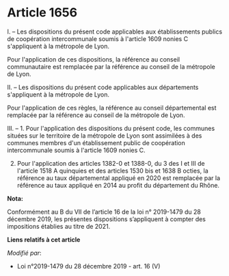 # Article 1656

I. – Les dispositions du présent code applicables aux établissements publics de coopération intercommunale soumis à l'article
1609 nonies C s'appliquent à la métropole de Lyon.

Pour l'application de ces dispositions, la référence au conseil communautaire est remplacée par la référence au conseil de la
métropole de Lyon.

II. – Les dispositions du présent code applicables aux départements s'appliquent à la métropole de Lyon.

Pour l'application de ces règles, la référence au conseil départemental est remplacée par la référence au conseil de la
métropole de Lyon.

III. – 1. Pour l'application des dispositions du présent code, les communes situées sur le territoire de la métropole de Lyon
sont assimilées à des communes membres d'un établissement public de coopération intercommunale soumis à l'article 1609 nonies
C.

2. Pour l'application des articles 1382-0 et 1388-0, du 3 des I et III de l'article 1518 A quinquies et des articles 1530 bis
et 1638 B octies, la référence au taux départemental appliqué en 2020 est remplacée par la référence au taux appliqué en 2014
au profit du département du Rhône.

**Nota:**

Conformément au B du VII de l’article 16 de la loi n° 2019-1479 du 28 décembre 2019, les présentes dispositions s’appliquent
à compter des impositions établies au titre de 2021.

**Liens relatifs à cet article**

_Modifié par_:

  - Loi n°2019-1479 du 28 décembre 2019 - art. 16 (V)

